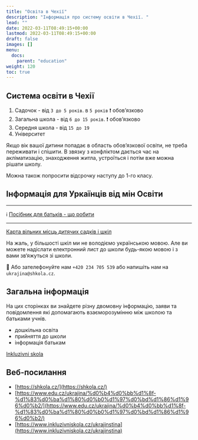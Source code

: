 ```yaml
---
title: "Освіта в Чехії"
description: "Інформація про систему освіти в Чехії. "
lead: ""
date: 2022-03-11T08:49:15+00:00
lastmod: 2022-03-11T08:49:15+00:00
draft: false
images: []
menu:
  docs:
    parent: "education"
weight: 120
toc: true
---
```


## Система освіти в Чехії

[//]: # (![Система освіти]&#40;system-skolstvi.jpeg "Система освіти"&#41;)

1. Садочок - від `3 до 5 років`.  в `5 років` :exclamation:  обовʼязково
2. Загальна школа - від `6 до 15 років`. :exclamation: обовʼязково
3. Середня школа - від `15 до 19`
4. Університет

Якщо вік вашої дитини попадає в область обовʼязкової освіти, не треба переживати і спішити.
В звязку з конфліктом дається час на акліматизацію, знаходження житла, устроїться і потім вже можна рішати школу.

Можна також попросити відсрочку наступу до 1-го класу.


## Інформація для Уркаїнців від мін Освіти
---

:information_source: [Посібник для батьків - що робити](https://www.edu.cz/ukrajina/%d0%b4%d0%bb%d1%8f-%d1%83%d0%ba%d1%80%d0%b0%d1%97%d0%bd%d1%86%d1%96%d0%b2/)

---

[Карта вільних місць дитячих садків і шкіл](https://shkola.cz/)

На жаль, у більшості шкіл ми не володіємо українською мовою.
Але ви можете надіслати електронний лист до школи будь-якою мовою і з вами зв‘яжуться зі школи.

:information_desk_person: Або зателефонуйте нам `+420 234 705 539` або напишіть нам на `ukrajina@shkola.cz`.

## Загальна інформація
На цих сторінках ви знайдете різну двомовну інформацію, заяви та повідомлення які допомагають взаєморозумінню між школою та батьками учнів.
* дошкільна освіта
* прийняття до школи
* інформація батькам

[Inkluzivni skola](https://www.inkluzivniskola.cz/ukrajinstina)

## Веб-посилання
* [https://shkola.cz/](https://shkola.cz/)
* [https://www.edu.cz/ukrajina/%d0%b4%d0%bb%d1%8f-%d1%83%d0%ba%d1%80%d0%b0%d1%97%d0%bd%d1%86%d1%96%d0%b2/](https://www.edu.cz/ukrajina/%d0%b4%d0%bb%d1%8f-%d1%83%d0%ba%d1%80%d0%b0%d1%97%d0%bd%d1%86%d1%96%d0%b2/)
* [https://www.inkluzivniskola.cz/ukrajinstina](https://www.inkluzivniskola.cz/ukrajinstina)
